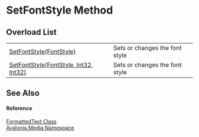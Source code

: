 # SetFontStyle Method


## Overload List
<table>
<tr>
<td><a href="M_Avalonia_Media_FormattedText_SetFontStyle_1">SetFontStyle(FontStyle)</a></td>
<td>Sets or changes the font style</td>
</tr>
<tr>
<td><a href="M_Avalonia_Media_FormattedText_SetFontStyle">SetFontStyle(FontStyle, Int32, Int32)</a></td>
<td>Sets or changes the font style</td>
</tr>
</table>

## See Also


#### Reference
<a href="T_Avalonia_Media_FormattedText">FormattedText Class</a>  
<a href="N_Avalonia_Media">Avalonia.Media Namespace</a>  

